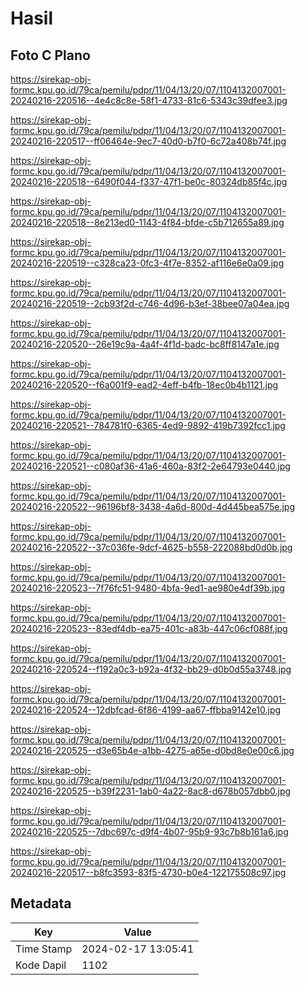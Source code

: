 # Hasil

## Foto C Plano

https://sirekap-obj-formc.kpu.go.id/79ca/pemilu/pdpr/11/04/13/20/07/1104132007001-20240216-220516--4e4c8c8e-58f1-4733-81c6-5343c39dfee3.jpg

https://sirekap-obj-formc.kpu.go.id/79ca/pemilu/pdpr/11/04/13/20/07/1104132007001-20240216-220517--ff06464e-9ec7-40d0-b7f0-6c72a408b74f.jpg

https://sirekap-obj-formc.kpu.go.id/79ca/pemilu/pdpr/11/04/13/20/07/1104132007001-20240216-220518--6490f044-f337-47f1-be0c-80324db85f4c.jpg

https://sirekap-obj-formc.kpu.go.id/79ca/pemilu/pdpr/11/04/13/20/07/1104132007001-20240216-220518--8e213ed0-1143-4f84-bfde-c5b712655a89.jpg

https://sirekap-obj-formc.kpu.go.id/79ca/pemilu/pdpr/11/04/13/20/07/1104132007001-20240216-220519--c328ca23-0fc3-4f7e-8352-af116e6e0a09.jpg

https://sirekap-obj-formc.kpu.go.id/79ca/pemilu/pdpr/11/04/13/20/07/1104132007001-20240216-220519--2cb93f2d-c746-4d96-b3ef-38bee07a04ea.jpg

https://sirekap-obj-formc.kpu.go.id/79ca/pemilu/pdpr/11/04/13/20/07/1104132007001-20240216-220520--26e19c9a-4a4f-4f1d-badc-bc8ff8147a1e.jpg

https://sirekap-obj-formc.kpu.go.id/79ca/pemilu/pdpr/11/04/13/20/07/1104132007001-20240216-220520--f6a001f9-ead2-4eff-b4fb-18ec0b4b1121.jpg

https://sirekap-obj-formc.kpu.go.id/79ca/pemilu/pdpr/11/04/13/20/07/1104132007001-20240216-220521--784781f0-6365-4ed9-9892-419b7392fcc1.jpg

https://sirekap-obj-formc.kpu.go.id/79ca/pemilu/pdpr/11/04/13/20/07/1104132007001-20240216-220521--c080af36-41a6-460a-83f2-2e64793e0440.jpg

https://sirekap-obj-formc.kpu.go.id/79ca/pemilu/pdpr/11/04/13/20/07/1104132007001-20240216-220522--96196bf8-3438-4a6d-800d-4d445bea575e.jpg

https://sirekap-obj-formc.kpu.go.id/79ca/pemilu/pdpr/11/04/13/20/07/1104132007001-20240216-220522--37c036fe-9dcf-4625-b558-222088bd0d0b.jpg

https://sirekap-obj-formc.kpu.go.id/79ca/pemilu/pdpr/11/04/13/20/07/1104132007001-20240216-220523--7f76fc51-9480-4bfa-9ed1-ae980e4df39b.jpg

https://sirekap-obj-formc.kpu.go.id/79ca/pemilu/pdpr/11/04/13/20/07/1104132007001-20240216-220523--83edf4db-ea75-401c-a83b-447c06cf088f.jpg

https://sirekap-obj-formc.kpu.go.id/79ca/pemilu/pdpr/11/04/13/20/07/1104132007001-20240216-220524--f192a0c3-b92a-4f32-bb29-d0b0d55a3748.jpg

https://sirekap-obj-formc.kpu.go.id/79ca/pemilu/pdpr/11/04/13/20/07/1104132007001-20240216-220524--12dbfcad-6f86-4199-aa67-ffbba9142e10.jpg

https://sirekap-obj-formc.kpu.go.id/79ca/pemilu/pdpr/11/04/13/20/07/1104132007001-20240216-220525--d3e65b4e-a1bb-4275-a65e-d0bd8e0e00c6.jpg

https://sirekap-obj-formc.kpu.go.id/79ca/pemilu/pdpr/11/04/13/20/07/1104132007001-20240216-220525--b39f2231-1ab0-4a22-8ac8-d678b057dbb0.jpg

https://sirekap-obj-formc.kpu.go.id/79ca/pemilu/pdpr/11/04/13/20/07/1104132007001-20240216-220525--7dbc697c-d9f4-4b07-95b9-93c7b8b161a6.jpg

https://sirekap-obj-formc.kpu.go.id/79ca/pemilu/pdpr/11/04/13/20/07/1104132007001-20240216-220517--b8fc3593-83f5-4730-b0e4-122175508c97.jpg


## Metadata

| Key        | Value               |
| ---------- | ------------------- |
| Time Stamp | 2024-02-17 13:05:41 |
| Kode Dapil | 1102                |



